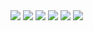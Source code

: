 <img src="https://github.com/CHENGBO97/Creative-Portfolio/blob/main/Cinema%204D/Bloody%20Mary.GIF">

<img src="https://github.com/CHENGBO97/Creative-Portfolio/blob/main/Cinema%204D/Bad%20Romance.GIF">

<img src="https://github.com/CHENGBO97/Creative-Portfolio/blob/main/Cinema%204D/%E7%A8%BB%E8%8D%89.GIF">

<img src="https://github.com/CHENGBO97/Creative-Portfolio/blob/main/Cinema%204D/%E5%9D%9F%E5%A2%93.GIF">

<img src="https://github.com/CHENGBO97/Creative-Portfolio/blob/main/Cinema%204D/%E9%B2%9C%E8%8A%B1.GIF">

<img src="https://github.com/CHENGBO97/Creative-Portfolio/blob/main/Cinema%204D/%E9%AA%A8%E5%A4%B4.GIF">
